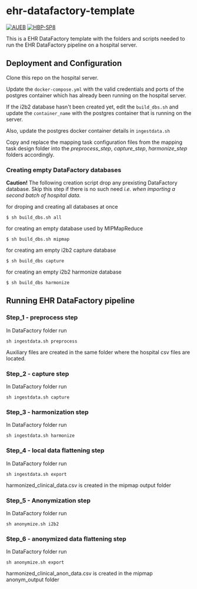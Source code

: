 # ehr-datafactory-template

[![AUEB](https://img.shields.io/badge/AUEB-RC-red.svg)](http://rc.aueb.gr/el/static/home) [![HBP-SP8](https://img.shields.io/badge/HBP-SP8-magenta.svg)](https://www.humanbrainproject.eu/en/follow-hbp/news/category/sp8-medical-informatics-platform/)

This is a EHR DataFactory template with the folders and scripts needed to run the EHR DataFactory pipeline on a hospital server.

## Deployment and Configuration

Clone this repo on the hospital server.

Update the `docker-compose.yml` with the valid credentials and ports of the postgres container which has already been running on the hospital server.

If the i2b2 database hasn't been created yet, edit the `build_dbs.sh` and update the `container_name` with the postgres container that is running on the server.

Also, update the postgres docker container details in `ingestdata.sh`

Copy and replace the mapping task configuration files from the mapping task design folder into the *preprocess_step*, *capture_step*, *harmonize_step* folders accordingly.

### Creating empty DataFactory databases

**Caution!** The following creation script drop any prexisting DataFactory database. Skip this step if there is no such need *i.e. when importing a second batch of hospital data.*


for droping and creating all databases at once
```shell
$ sh build_dbs.sh all
```

for creating an empty database used by MIPMapReduce
```shell
$ sh build_dbs.sh mipmap
```

for creating am empty i2b2 capture database
```shell
$ sh build_dbs capture
```

for creating an empty i2b2 harmonize database
```shell
$ sh build_dbs harmonize
```

## Running EHR DataFactory pipeline

### Step_1 - preprocess step

In DataFactory folder run

```shell
sh ingestdata.sh preprocess
```

Auxiliary files are created in the same folder where the hospital csv files are located.

### Step_2 - capture step

In DataFactory folder run 

```shell
sh ingestdata.sh capture
```


### Step_3 - harmonization step

In DataFactory folder run

```shell
sh ingestdata.sh harmonize
```

### Step_4 - local data flattening step

In DataFactory folder run 

```shell
sh ingestdata.sh export
```

harmonized_clinical_data.csv is created in the mipmap output folder 

### Step_5 - Anonymization step

In DataFactory folder run

```shell
sh anonymize.sh i2b2
```

### Step_6 - anonymized data flattening step

In DataFactory folder run

```shell
sh anonymize.sh export
```

harmonized_clinical_anon_data.csv is created in the mipmap anonym_output folder